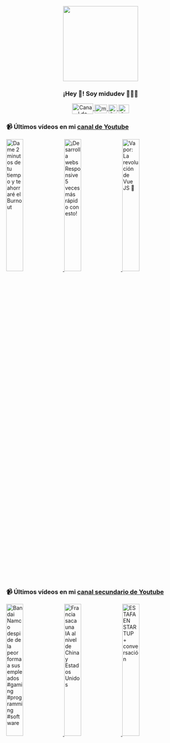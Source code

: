 <p align="center" width="300">
   <img align="center" width="200" src="https://user-images.githubusercontent.com/1561955/106762302-fda9de00-6635-11eb-99be-3ef744e60c0e.png" />
   <h3 align="center">¡Hey 👋! Soy midudev 👨🏻‍💻</h3>
</p>

<p align="center">
   <a href="https://twitch.tv/midudev" target="blank">
    <img align="center" src="https://upload.wikimedia.org/wikipedia/commons/c/ce/Twitch_logo_2019.svg" alt="Canal de Twitch de midudev" height="28px" width="56px" />
  </a>
  <span style="width: 8px;"> </span>
   <a href="https://youtube.com/midudev" target="blank">
    <img align="center" src="https://upload.wikimedia.org/wikipedia/commons/0/09/YouTube_full-color_icon_%282017%29.svg" alt="midudev" height="23px" width="33px" />
  </a>
  <span style="width: 8px;"> </span>
  <a href="https://instagram.com/midu.dev" target="blank">
    <img align="center" src="https://upload.wikimedia.org/wikipedia/commons/e/e7/Instagram_logo_2016.svg" alt="Canal de Instagram de midu.dev" height="23px" width="23px" />
  </a>
  <span style="width: 8px;"> </span>
  <a href="https://twitter.com/midudev" target="blank">
    <img align="center" src="https://upload.wikimedia.org/wikipedia/commons/thumb/6/6f/Logo_of_Twitter.svg/2491px-Logo_of_Twitter.svg.png" alt="Canal de Twitter de midudev" height="23px" width="28px" />
  </a>
</p>

### 📹 Últimos vídeos en mi [canal de Youtube](https://youtube.com/midudev?sub_confirmation=1)

<a href='https://youtu.be/PcyJtX8gBPI' target='_blank'>
  <img width='30%' src='https://img.youtube.com/vi/PcyJtX8gBPI/mqdefault.jpg' alt='Dame 2 minutos de tu tiempo y te ahorraré el Burnout' />
</a>
<a href='https://youtu.be/sGsNPJGSE_Q' target='_blank'>
  <img width='30%' src='https://img.youtube.com/vi/sGsNPJGSE_Q/mqdefault.jpg' alt='¡Desarrolla webs Responsive 5 veces más rápido con esto!' />
</a>
<a href='https://youtu.be/OHgSb6Z5tks' target='_blank'>
  <img width='30%' src='https://img.youtube.com/vi/OHgSb6Z5tks/mqdefault.jpg' alt='Vapor: La revolución de Vue JS 🤯' />
</a>

### 📹 Últimos vídeos en mi [canal secundario de Youtube](https://youtube.com/midulive?sub_confirmation=1)

<a href='https://youtu.be/WTHmGeW-yoM' target='_blank'>
  <img width='30%' src='https://img.youtube.com/vi/WTHmGeW-yoM/mqdefault.jpg' alt='Bandai Namco despide de la peor forma a sus empleados #gaming #programming #software' />
</a>
<a href='https://youtu.be/_MZO3Deb9oY' target='_blank'>
  <img width='30%' src='https://img.youtube.com/vi/_MZO3Deb9oY/mqdefault.jpg' alt='Francia saca una IA al nivel de China y Estados Unidos' />
</a>
<a href='https://youtu.be/uKlNMW2QCng' target='_blank'>
  <img width='30%' src='https://img.youtube.com/vi/uKlNMW2QCng/mqdefault.jpg' alt='ESTAFA EN STARTUP + conversación' />
</a>